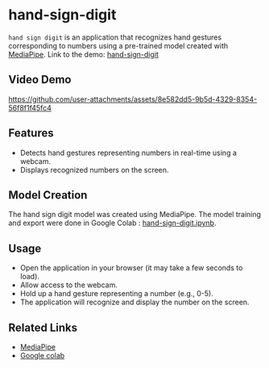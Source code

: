 # hand-sign-digit

`hand sign digit` is an application that recognizes hand gestures corresponding to numbers using a pre-trained model created with [MediaPipe](https://ai.google.dev/edge/mediapipe/solutions/guide?hl=fr). Link to the demo: [hand-sign-digit](https://hand-sign-digit.vercel.app/)

## Video Demo


https://github.com/user-attachments/assets/8e582dd5-9b5d-4329-8354-56f8f1f45fc4



## Features

- Detects hand gestures representing numbers in real-time using a webcam.
- Displays recognized numbers on the screen.

## Model Creation

The hand sign digit model was created using MediaPipe. The model training and export were done in Google Colab : [hand-sign-digit.ipynb](https://colab.research.google.com/drive/10ltu6sB5JKAIYBCPNOXgwdpCIkl9J99X?usp=sharing).

## Usage
- Open the application in your browser (it may take a few seconds to load).
- Allow access to the webcam.
- Hold up a hand gesture representing a number (e.g., 0-5).
- The application will recognize and display the number on the screen.

## Related Links
- [MediaPipe](https://ai.google.dev/edge/mediapipe/solutions/guide?hl=fr)
- [Google colab](https://colab.research.google.com/)
